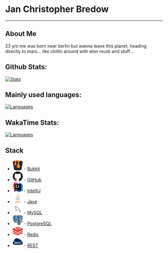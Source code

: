 # Jan Christopher Bredow

---

## About Me

23 y/o me was born near berlin but wanna leave this planet, heading directly to mars... like chillin around with elon
musk and stuff...

## Github Stats:

[![Stats](https://github-readme-stats.vercel.app/api?username=JanCBredow&show_icons=true&hide_border=true&hide_title=true&include_all_commits=true&count_private=true&bg_color=0d1117&text_color=0d9fde&hide_border=true)](https://github.com/JanCBredow/)

## Mainly used languages:

[![Languages](https://github-readme-stats.vercel.app/api/top-langs/?username=JanCBredow&hide_title=true&bg_color=0d1117&text_color=0d9fde&hide_border=true)](https://github.com/JanCBredow/)

## WakaTime Stats:

[![Languages](https://github-readme-stats.vercel.app/api/wakatime?username=7437a3c8-6e28-4e2f-999d-db031172ee45&hide_title=true&bg_color=0d1117&text_color=0d9fde&hide_border=true)](https://github.com/JanCBredow/)

## Stack

* ![Bukkit Logo](https://raw.githubusercontent.com/JanCBredow/JanCBredow/master/bukkit.png) - [Bukkit](https://dev.bukkit.org/)
* ![GitHub Logo](https://raw.githubusercontent.com/JanCBredow/JanCBredow/master/github.png) - [GitHub](https://github.com/)
* ![IntelliJ Logo](https://raw.githubusercontent.com/JanCBredow/JanCBredow/master/intellij.png) - [IntelliJ](https://www.jetbrains.com/idea/)
* ![Java Logo](https://raw.githubusercontent.com/JanCBredow/JanCBredow/master/java.png) - [Java](https://java.com/)
* ![MySQL Logo](https://raw.githubusercontent.com/JanCBredow/JanCBredow/master/mysql.png) - [MySQL](https://mysql.com/)
* ![PostgreSQL Logo](https://raw.githubusercontent.com/JanCBredow/JanCBredow/master/postgresql.png) - [PostgreSQL](https://postgresql.org/)
* ![Redis Logo](https://raw.githubusercontent.com/JanCBredow/JanCBredow/master/redis.png) - [Redis](https://redis.io/)
* ![REST Logo](https://raw.githubusercontent.com/JanCBredow/JanCBredow/master/rest.png) - [REST](https://wikipedia.org/wiki/Rest)

##
